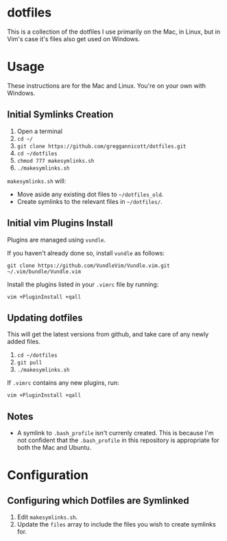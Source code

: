 dotfiles
========

This is a collection of the dotfiles I use primarily on the Mac, in Linux, but in Vim's case it's files also get used on Windows.

Usage
=====

These instructions are for the Mac and Linux. You're on your own with Windows.

Initial Symlinks Creation
-------------------------

1. Open a terminal 
1. `cd ~/`
1. `git clone https://github.com/greggannicott/dotfiles.git`
1. `cd ~/dotfiles`
1. `chmod 777 makesymlinks.sh`
1. `./makesymlinks.sh`

`makesymlinks.sh` will:

- Move aside any existing dot files to `~/dotfiles_old`.
- Create symlinks to the relevant files in `~/dotfiles/`.

Initial vim Plugins Install
---------------------------

Plugins are managed using `vundle`.

If you haven't already done so, install `vundle` as follows:

    git clone https://github.com/VundleVim/Vundle.vim.git ~/.vim/bundle/Vundle.vim

Install the plugins listed in your `.vimrc` file by running:

    vim +PluginInstall +qall

Updating dotfiles
-----------------

This will get the latest versions from github, and take care of any newly added files.

1. `cd ~/dotfiles`
1. `git pull`
1. `./makesymlinks.sh`

If `.vimrc` contains any new plugins, run:

    vim +PluginInstall +qall

Notes
-----

- A symlink to `.bash_profile` isn't currenly created. This is because I'm not confident that the `.bash_profile` in this repository is appropriate for both the Mac and Ubuntu.

Configuration
=============

Configuring which Dotfiles are Symlinked
----------------------------------------

1. Edit `makesymlinks.sh`.
1. Update the `files` array to include the files you wish to create symlinks for.
